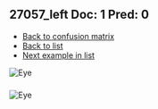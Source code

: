 ## 27057_left Doc: 1 Pred: 0
- [Back to confusion matrix](https://github.com/juliandewit/kaggle_retinopathy/blob/master/matrix.md)
- [Back to list](https://github.com/juliandewit/kaggle_retinopathy/blob/master/lists/10/list.md)
- [Next example in list](https://github.com/juliandewit/kaggle_retinopathy/blob/master/lists/10/27/27065_left.md)

![Eye](https://retinopaty.blob.core.windows.net/size1024/27057_left_1.jpeg)

### 

![Eye]()
